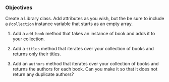 ### Objectives

Create a Library class. Add attributes as you wish, but the be sure to include a `@collection` instance variable that starts as an empty array.

1) Add a `add_book` method that takes an instance of book and adds it to your collection.

2) Add a `titles` method that iterates over your collection of books and returns only their titles.

3) Add an `authors` method that iterates over your collection of books and returns the authors for each book. Can you make it so that it does not return any duplicate authors?
